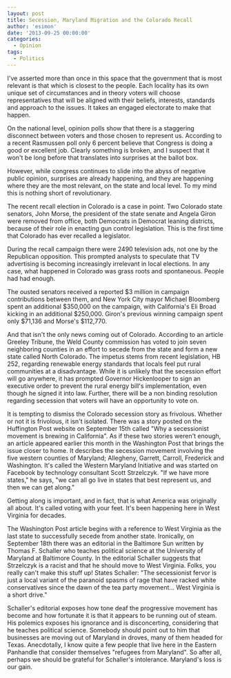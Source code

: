 ```yaml
---
layout: post
title: Secession, Maryland Migration and the Colorado Recall
author: 'esimon'
date: '2013-09-25 00:00:00'
categories:
  - Opinion
tags:
  - Politics
---
```

I've asserted more than once in this space that the government that is most relevant is that which is closest to the people. Each locality has its own unique set of circumstances and in theory voters will choose representatives that will be aligned with their beliefs, interests, standards and approach to the issues. It takes an engaged electorate to make that happen. 

On the national level, opinion polls show that there is a staggering disconnect between voters and those chosen to represent us. According to a recent Rasmussen poll only 6 percent believe that Congress is doing a good or excellent job. Clearly something is broken, and I suspect that it won't be long before that translates into surprises at the ballot box. 

However, while congress continues to slide into the abyss of negative public opinion, surprises are already happening, and they are happening where they are the most relevant, on the state and local level. To my mind this is nothing short of revolutionary. 

The recent recall election in Colorado is a case in point. Two Colorado state senators, John Morse, the president of the state senate and Angela Giron were removed from office, both Democrats in Democrat leaning districts, because of their role in enacting gun control legislation. This is the first time that Colorado has ever recalled a legislator. 

During the recall campaign there were 2490 television ads, not one by the Republican opposition. This prompted analysts to speculate that TV advertising is becoming increasingly irrelevant in local elections. In any case, what happened in Colorado was grass roots and spontaneous. People had had enough. 

The ousted senators received a reported $3 million in campaign contributions between them, and New York City mayor Michael Bloomberg spent an additional $350,000 on the campaign, with California's Eli Broad kicking in an additional $250,000. Giron's previous winning campaign spent only $71,136 and Morse's $112,770. 

And that isn't the only news coming out of Colorado. According to an article Greeley Tribune, the Weld County commission has voted to join seven neighboring counties in an effort to secede from the state and form a new state called North Colorado. The impetus stems from recent legislation, HB 252, regarding renewable energy standards that locals feel put rural communities at a disadvantage. While it is unlikely that the secession effort will go anywhere, it has prompted Governor Hickenlooper to sign an executive order to prevent the rural energy bill's implementation, even though he signed it into law. Further, there will be a non binding resolution regarding secession that voters will have an opportunity to vote on. 

It is tempting to dismiss the Colorado secession story as frivolous. Whether or not it is frivolous, it isn't isolated. There was a story posted on the Huffington Post website on September 15th called "Why a secessionist movement is brewing in California". As if these two stories weren't enough, an article appeared earlier this month in the Washington Post that brings the issue closer to home. It describes the secession movement involving the five western counties of Maryland; Allegheny, Garrett, Carroll, Frederick and Washington. It's called the Western Maryland Initiative and was started on Facebook by technology consultant Scott Strzelczyk. "If we have more states," he says, "we can all go live in states that best represent us, and then we can get along." 

Getting along is important, and in fact, that is what America was originally all about. It's called voting with your feet. It's been happening here in West Virginia for decades. 

The Washington Post article begins with a reference to West Virginia as the last state to successfully secede from another state. Ironically, on September 18th there was an editorial in the Baltimore Sun written by Thomas F. Schaller who teaches political science at the University of Maryland at Baltimore County. In the editorial Schaller suggests that Strzelczyk is a racist and that he should move to West Virginia. Folks, you really can't make this stuff up! States Schaller: "The secessionist fervor is just a local variant of the paranoid spasms of rage that have racked white conservatives since the dawn of the tea party movement... West Virginia is a short drive." 

Schaller's editorial exposes how tone deaf the progressive movement has become and how fortunate it is that it appears to be running out of steam. His polemics exposes his ignorance and is disconcerting, considering that he teaches political science. Somebody should point out to him that businesses are moving out of Maryland in droves, many of them headed for Texas. Anecdotally, I know quite a few people that live here in the Eastern Panhandle that consider themselves "refugees from Maryland". So after all, perhaps we should be grateful for Schaller's intolerance. Maryland's loss is our gain. 

 

